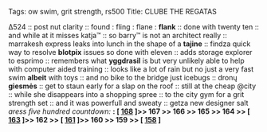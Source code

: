 Tags: ow swim, grit strength, rs500
Title: CLUBE THE REGATAS
  
∆524 :: post nut clarity :: found : fling : flane : **flank** :: done with twenty ten :: and while at it misses katja™ :: so barry™ is not an architect really :: marrakesh express leaks into lunch in the shape of a **tajine** :: findza quick way to resolve **blotpix** issues so done with eleven :: adds storage explorer to esprimo :: remembers what **yggdrasil** is but very unlikely able to help with computer aided training :: looks like a lot of rain but no just a very fast swim **albeit** with toys :: and no bike to the bridge just icebugs :: dronų **giesmės** :: get to staun early for a slap on the roof :: still at the cheap @city :: while she disappears into a shopping spree :: to the city gym for a grit strength set :: and it was powerfull and sweaty :: getza new designer salt
_aress five hundred countdown:_ **: [ [168](https://www.allmusic.com/album/cant-buy-a-thrill-mw0000195859) ]>> 167 >> 166 >> 165 >> 164 >> [ [163](https://www.allmusic.com/album/saturday-night-fever-original-motion-picture-soundtrack—mw0000650741) ]>> 162 >> [ [161](https://www.allmusic.com/album/crosby-stills-nash-mw0000650036) ]>> 160 >> 159 >> [ [158](https://www.allmusic.com/album/mamas-gun-mw0000089927) ]**  
